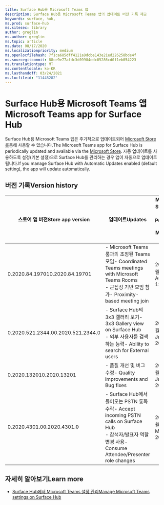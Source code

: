 ```yaml
---
title: Surface Hub용 Microsoft Teams 앱
description: Surface Hub용 Microsoft Teams 앱의 업데이트 버전 기록 제공
keywords: surface, hub,
ms.prod: surface-hub
ms.sitesec: library
author: greglin
ms.author: greglin
ms.topic: article
ms.date: 08/17/2020
ms.localizationpriority: medium
ms.openlocfilehash: 7f1ca685dff4121a9dcbe143e21ed226258bde4f
ms.sourcegitcommit: 88ce9e77afdc3d09984edc05286cd0f1eb054223
ms.translationtype: MT
ms.contentlocale: ko-KR
ms.lasthandoff: 03/24/2021
ms.locfileid: "11448282"
---
```

# <a name="microsoft-teams-app-for-surface-hub"></a><span data-ttu-id="4e56b-104">Surface Hub용 Microsoft Teams 앱</span><span class="sxs-lookup"><span data-stu-id="4e56b-104">Microsoft Teams app for Surface Hub</span></span> 

<span data-ttu-id="4e56b-105">Surface Hub용 Microsoft Teams 앱은 주기적으로 업데이트되어 [Microsoft Store를](https://www.microsoft.com/store/apps/windows)통해 사용할 수 있습니다.</span><span class="sxs-lookup"><span data-stu-id="4e56b-105">The Microsoft Teams app for Surface Hub is periodically updated and available via the [Microsoft Store](https://www.microsoft.com/store/apps/windows).</span></span> <span data-ttu-id="4e56b-106">자동 업데이트를 사용하도록 설정(기본 설정)으로 Surface Hub를 관리하는 경우 앱이 자동으로 업데이트됩니다.</span><span class="sxs-lookup"><span data-stu-id="4e56b-106">If you manage Surface Hub with Automatic Updates enabled (default setting), the app will update automatically.</span></span>
 

## <a name="version-history"></a><span data-ttu-id="4e56b-107">버전 기록</span><span class="sxs-lookup"><span data-stu-id="4e56b-107">Version history</span></span>
| <span data-ttu-id="4e56b-108">스토어 앱 버전</span><span class="sxs-lookup"><span data-stu-id="4e56b-108">Store app version</span></span> | <span data-ttu-id="4e56b-109">업데이트</span><span class="sxs-lookup"><span data-stu-id="4e56b-109">Updates</span></span>                                                                                         | <span data-ttu-id="4e56b-110">Microsoft Store에 게시</span><span class="sxs-lookup"><span data-stu-id="4e56b-110">Published to Microsoft Store</span></span> |
| --------------------- | --------------------------------------------------------------------------------------------------- | -------------------------------- |
| <span data-ttu-id="4e56b-111">0.2020.84.19701</span><span class="sxs-lookup"><span data-stu-id="4e56b-111">0.2020.84.19701</span></span>       | <span data-ttu-id="4e56b-112">- Microsoft Teams 룸과의 조정된 Teams 모임</span><span class="sxs-lookup"><span data-stu-id="4e56b-112">- Coordinated Teams meetings with Microsoft Teams Rooms</span></span> <br> <span data-ttu-id="4e56b-113">- 근접성 기반 모임 참가</span><span class="sxs-lookup"><span data-stu-id="4e56b-113">- Proximity-based meeting join</span></span>                            | <span data-ttu-id="4e56b-114">2020년 8월 12일</span><span class="sxs-lookup"><span data-stu-id="4e56b-114">August 12, 2020</span></span><br>            |
| <span data-ttu-id="4e56b-115">0.2020.521.2344.0</span><span class="sxs-lookup"><span data-stu-id="4e56b-115">0.2020.521.2344.0</span></span>     | <span data-ttu-id="4e56b-116">- Surface Hub의 3x3 갤러리 보기</span><span class="sxs-lookup"><span data-stu-id="4e56b-116">- 3x3 Gallery view on Surface Hub</span></span><br><span data-ttu-id="4e56b-117">- 외부 사용자를 검색하는 능력</span><span class="sxs-lookup"><span data-stu-id="4e56b-117">- Ability to search for External users</span></span>                         | <span data-ttu-id="4e56b-118">2020년 6월 10일</span><span class="sxs-lookup"><span data-stu-id="4e56b-118">June 10, 2020</span></span><br>            |
| <span data-ttu-id="4e56b-119">0.2020.13201</span><span class="sxs-lookup"><span data-stu-id="4e56b-119">0.2020.13201</span></span>          | <span data-ttu-id="4e56b-120">- 품질 개선 및 버그 수정</span><span class="sxs-lookup"><span data-stu-id="4e56b-120">- Quality improvements and Bug fixes</span></span>                                                                | <span data-ttu-id="4e56b-121">2020년 6월 1일</span><span class="sxs-lookup"><span data-stu-id="4e56b-121">June 1, 2020</span></span><br>          |
| <span data-ttu-id="4e56b-122">0.2020.4301.0</span><span class="sxs-lookup"><span data-stu-id="4e56b-122">0.2020.4301.0</span></span>         | <span data-ttu-id="4e56b-123">- Surface Hub에서 들어오는 PSTN 통화 수락</span><span class="sxs-lookup"><span data-stu-id="4e56b-123">- Accept incoming PSTN calls on Surface Hub</span></span><br><span data-ttu-id="4e56b-124">- 참석자/발표자 역할 변경 사용</span><span class="sxs-lookup"><span data-stu-id="4e56b-124">- Consume Attendee/Presenter role changes</span></span>            | <span data-ttu-id="4e56b-125">2020년 5월 21일</span><span class="sxs-lookup"><span data-stu-id="4e56b-125">May 21, 2020</span></span>                     |

## <a name="learn-more"></a><span data-ttu-id="4e56b-126">자세히 알아보기</span><span class="sxs-lookup"><span data-stu-id="4e56b-126">Learn more</span></span>

- [<span data-ttu-id="4e56b-127">Surface Hub에서 Microsoft Teams 설정 관리</span><span class="sxs-lookup"><span data-stu-id="4e56b-127">Manage Microsoft Teams settings on Surface Hub</span></span>](https://docs.microsoft.com/microsoftteams/rooms/surface-hub-manage-config)